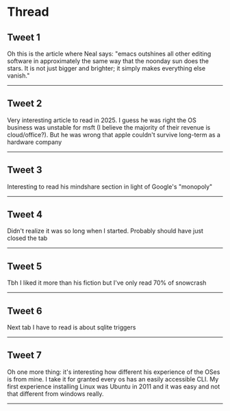 # Thread

## Tweet 1

Oh this is the article where Neal says: "emacs outshines all other editing software in approximately the same way that the noonday sun does the stars. It is not just bigger and brighter; it simply makes everything else vanish."

---

## Tweet 2

Very interesting article to read in 2025. I guess he was right the OS business was unstable for msft (I believe the majority of their revenue is cloud/office?). But he was wrong that apple couldn't survive long-term as a hardware company

---

## Tweet 3

Interesting to read his mindshare section in light of Google's "monopoly"

---

## Tweet 4

Didn't realize it was so long when I started. Probably should have just closed the tab

---

## Tweet 5

Tbh I liked it more than his fiction but I've only read 70% of snowcrash

---

## Tweet 6

Next tab I have to read is about sqlite triggers

---

## Tweet 7

Oh one more thing: it's interesting how different his experience of the OSes is from mine. I take it for granted every os has an easily accessible CLI. My first experience installing Linux was Ubuntu in 2011 and it was easy and not that different from windows really.

---

